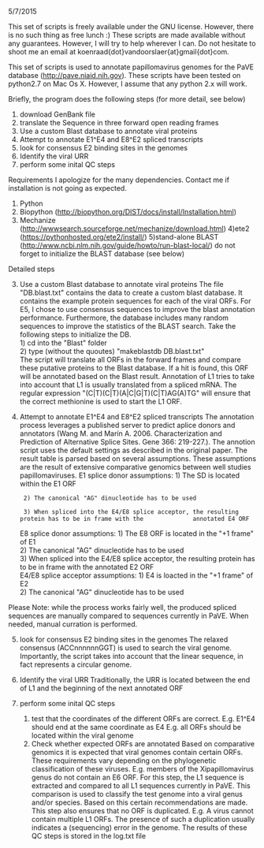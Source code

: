 5/7/2015

This set of scripts is freely available under the GNU license. However, there is no such thing as free lunch :)
These scripts are made available without any guarantees. However, I will try to help wherever I can. Do not hesitate to shoot me an email at koenraad{dot}vandoorslaer{at}gmail{dot}com.


This set of scripts is used to annotate papillomavirus genomes for the PaVE database (http://pave.niaid.nih.gov).
These scripts have been tested on python2.7 on Mac Os X. However, I assume that any python 2.x will work.

Briefly, the program does the following steps (for more detail, see below)

1) download GenBank file
2) translate the Sequence in three forward open reading frames
3) Use a custom Blast database to annotate viral proteins
4) Attempt to annotate E1^E4 and E8^E2 spliced transcripts
5) look for consensus E2 binding sites in the genomes
6) Identify the viral URR
7) perform some inital QC steps

Requirements
I apologize for the many dependencies. Contact me if installation is not going as expected.
1) Python
2) Biopython (http://biopython.org/DIST/docs/install/Installation.html)
3) Mechanize (http://wwwsearch.sourceforge.net/mechanize/download.html)
4)ete2 (https://pythonhosted.org/ete2/install/)
5)stand-alone BLAST (http://www.ncbi.nlm.nih.gov/guide/howto/run-blast-local/)
      do not forget to initialize the BLAST database (see below)

Detailed steps

3) Use a custom Blast database to annotate viral proteins
    The file "DB.blast.txt" contains the data to create a custom blast database. It contains the example protein          sequences for each of the viral ORFs. For E5, I chose to use consensus sequences to improve the blast annotation      performance. Furthermore, the database includes many random sequences to improve the statistics of the BLAST          search. Take the following steps to initialize the DB.  
        1) cd into the "Blast" folder    
        2) type (without the quoutes) "makeblastdb DB.blast.txt"  
    The script will translate all ORFs in the forward frames and compare these putative proteins to the Blast             database. If a hit is found, this ORF will be annotated based on the Blast result.
    Annotation of L1 tries to take into account that L1 is usually translated from a spliced mRNA. The regular            expression "(C|T)(C|T)(A|C|G|T)(C|T)AG(A)TG" will ensure that the correct methionine is used to start the L1 ORF.

4) Attempt to annotate E1^E4 and E8^E2 spliced transcripts
	The annotation process leverages a published server to predict aplice donors and annotators (Wang M. and Marín A. 2006. Characterization and Prediction of Alternative Splice Sites. Gene 366: 219-227.). The annotion script uses the default settings as described in the original paper. The result table is parsed based on several assumptions. These assumptions are the result of extensive comparative genomics between well studies papillomaviruses.
	E1 splice donor assumptions:
		1) The SD is located within the E1 ORF
		
		2) The canonical "AG" dinucleotide has to be used  
		
		3) When spliced into the E4/E8 splice acceptor, the resulting protein has to be in frame with the 			   annotated E4 ORF  
		
	E8 splice donor assumptions:
		1) The E8 ORF is located in the "+1 frame" of E1  
		2) The canonical "AG" dinucleotide has to be used  
		3) When spliced into the E4/E8 splice acceptor, the 
		resulting protein has to be in frame with the annotated E2 ORF  
	E4/E8 splice acceptor assumptions:
		1) E4 is loacted in the "+1 frame" of E2  
		2) The canonical "AG" dinucleotide has to be used  

Please Note: while the process works fairly well, the produced spliced sequences are manually compared to sequences currently in PaVE. When needed, manual curration is performed.

5) look for consensus E2 binding sites in the genomes
The relaxed consensus (ACCnnnnnnGGT) is used to search the viral genome. Importantly, the script takes into account that the linear sequence, in fact represents a circular genome.

6) Identify the viral URR
Traditionally, the URR is located between the end of L1 and the beginning of the next annotated ORF

7) perform some inital QC steps
	1) test that the coordinates of the different ORFs are correct.
		E.g. E1^E4 should end at the same coordinate as E4
		E.g. all ORFs should be located within the viral genome
	2) Check whether expected ORFs are annotated
	Based on comparative genomics it is expected that viral genomes contain certain ORFs. These requirements vary 	depending on the phylogenetic classification of these viruses. E.g. members of the Xipapillomavirus genus do not 		contain an E6 ORF. For this step, the L1 sequence is extracted and compared to all L1 sequences currently 	in PaVE. This comparison is used to classify the test genome into a viral genus and/or species. Based on this 		certain recommendations are made. This step also ensures that no ORF is duplicated. E.g. A virus cannot 		contain multiple L1 ORFs. The presence of such a duplication usually indicates a (sequencing) error in the 		genome. 
The results of these QC steps is stored in the log.txt file





